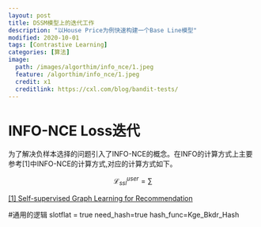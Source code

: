 ```yaml
---
layout: post
title: DSSM模型上的迭代工作
description: "以House Price为例快速构建一个Base Line模型"
modified: 2020-10-01
tags: [Contrastive Learning]
categories: [算法]
image:
  path: /images/algorthim/info_nce/1.jpeg
  feature: /algorthim/info_nce/1.jpeg
  credit: x1
  creditlink: https://cxl.com/blog/bandit-tests/
---
```



# INFO-NCE Loss迭代

为了解决负样本选择的问题引入了INFO-NCE的概念。在INFO的计算方式上主要参考[1]中INFO-NCE的计算方式,对应的计算方式如下。

$$\mathcal{L}_{ssl}^{user}=\sum_{}$$

[[1] Self-supervised Graph Learning for Recommendation](https://arxiv.org/pdf/2010.10783.pdf)

#通用的逻辑
slotflat = true
need_hash=true
hash_func=Kge_Bkdr_Hash



